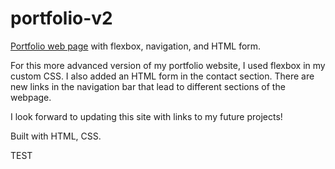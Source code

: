 # portfolio-v2

[Portfolio web page](https://orndorfftyler.github.io/portfolio-v2/) with flexbox, navigation, and HTML form. 

For this more advanced version of my portfolio website, I used flexbox in my custom CSS. I also added an HTML form in the contact section. There are new links in the navigation bar that lead to different sections of the webpage. 

I look forward to updating this site with links to my future projects!

Built with HTML, CSS.

TEST

